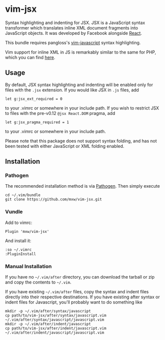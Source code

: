 vim-jsx
=======

Syntax highlighting and indenting for JSX.  JSX is a JavaScript syntax
transformer which translates inline XML document fragments into JavaScript
objects.  It was developed by Facebook alongside [React][1].

This bundle requires pangloss's [vim-javascript][2] syntax highlighting.

Vim support for inline XML in JS is remarkably similar to the same for PHP,
which you can find [here][3].

Usage
-----

By default, JSX syntax highlighting and indenting will be enabled only for
files with the `.jsx` extension.  If you would like JSX in `.js` files, add

```viml
let g:jsx_ext_required = 0
```

to your .vimrc or somewhere in your include path.  If you wish to restrict JSX
to files with the pre-v0.12 `@jsx React.DOM` pragma, add

```viml
let g:jsx_pragma_required = 1
```

to your .vimrc or somewhere in your include path.

Please note that this package does not support syntax folding, and has not been
tested with either JavaScript or XML folding enabled.

Installation
------------

### Pathogen

The recommended installation method is via [Pathogen][4].  Then simply execute

    cd ~/.vim/bundle
    git clone https://github.com/mxw/vim-jsx.git
    
### Vundle

Add to vimrc:

    Plugin 'mxw/vim-jsx'

And install it:

    :so ~/.vimrc
    :PluginInstall

### Manual Installation

If you have no `~/.vim/after` directory, you can download the tarball or zip
and copy the contents to `~/.vim`.

If you have existing `~/.vim/after` files, copy the syntax and indent files
directly into their respective destinations.  If you have existing after syntax
or indent files for Javascript, you'll probably want to do something like

    mkdir -p ~/.vim/after/syntax/javascript
    cp path/to/vim-jsx/after/syntax/javascript.vim ~/.vim/after/syntax/javascript/javascript.vim
    mkdir -p ~/.vim/after/indent/javascript
    cp path/to/vim-jsx/after/indent/javascript.vim ~/.vim/after/indent/javascript/javascript.vim


[1]: http://facebook.github.io/react/           "React"
[2]: https://github.com/pangloss/vim-javascript "pangloss: vim-javascript"
[3]: https://github.com/mxw/vim-xhp             "mxw: vim-xhp"
[4]: https://github.com/tpope/vim-pathogen      "tpope: vim-pathogen"
